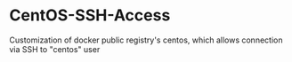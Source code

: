 # CentOS-SSH-Access
Customization of docker public registry's centos, which allows connection via SSH to "centos" user
